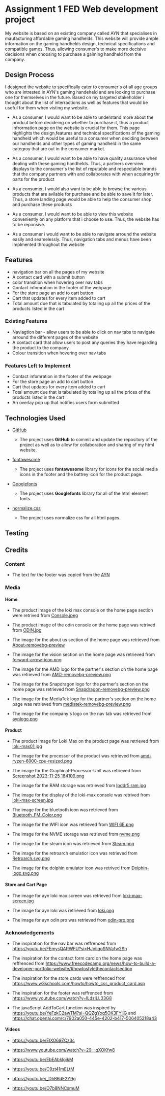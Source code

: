# Assignment 1 FED Web development project

My website is based on an existing company called AYN that specialises in maufacturing affordable gaming handhelds. This website will provide ample information on the gaming handhelds design, 
technical specifications and compatible games. Thus, allowing consumer's to make more decisive decisions when choosing to purchase a gaiming handheld from the company.
 
## Design Process
 
I designed the website to specifically cater to consumer's of all age groups who are intrested in AYN's gaming handeheld and are looking to purchase one for themselves in the future.
Based on my targeted stakeholder i thought about the list of interractions as well as features that would be useful for them when visting my website.

- As a consumer, I would want to be able to understand more about the prodcut before decideing on whether to purchase it, thus a product infrormation page on the website
is crucial for them. This page highlights the design,features and technical specifications of the gaming handheld which would be useful to a consumer when deciding between our
handhelds and other types of gaming handheld in the same categroy that are out in the consumer market.

- As a consumer, I would want to be able to have quality assurance when dealing with these gaming handhelds. Thus, a partners overview displays to the consumer's the list of reputable and respectable brands that the company partners with and collaborates with when acquiring thr parts for the product

- As a consumer, I would also want to be able to browse the various products that are avilable for purchase and be able to save it for later. Thus, a store landing
page would be able to help the consumer shop and purchase these products

- As a consumer, I would want to be able to view this website conveniently on any platform that i choose to use. Thus, the website has to be reponsive.

- As a consumer i would want to be able to navigate arround the website easily and seamelessly. Thus, navigation tabs and menus have been implmented throughout
the website


## Features

- navigation bar on all the pages of my website
- A contact card with a submit button
- color transition when hovering over nav tabs
- Contact infomration in the footer of the webpage
- For the store page an add to cart button
- Cart that updates for every item added to cart
- Total amount due that is tabulated by totaling up all the prices of the products listed in the cart

 
### Existing Features
- Naviagtion bar - allow users to be able to click on nav tabs to navigate arround the different pages of the website
- A contact card that allow users to post any queries they have regarding the product to the company 
- Colour transition when hovering over nav tabs


### Features Left to Implement
- Contact infomration in the footer of the webpage
- For the store page an add to cart button
- Cart that updates for every item added to cart
- Total amount due that is tabulated by totaling up all the prices of the products listed in the cart
- An overlay pop up that notifies users form submitted

## Technologies Used


- [GitHub](https://github.com/Isa-AcTiEw/FED_S10257760_Isaac-Tiew-Xun-Yong_Assg01-)
    - The project uses **GitHub** to commit and update the repository of the project as well as to allow for collaboration and sharing of my html website.
- [fontawesome](https://fontawesome.com/)
  - The project uses **fontawesome** library for icons for the social media icons in the footer and the battrey icon for the product page.

- [Googlefonts](https://fonts.google.com/)
  - The project uses **Googlefonts** library for all of the html element fonts.

- [normalize.css](https://necolas.github.io/normalize.css/)
  - The project uses normalize css for all html pages.


## Testing


## Credits

### Content
- The text for the footer was copied from the [AYN](https://www.ayntec.com/)

### Media
#### Home
- The product image of the loki max console on the home page section were retrived from [Console.jpeg](https://www.ayntec.com/)

- The product image of the odin console on the home page was retrived from [ODIN.jpg](https://www.google.com/url?sa=i&url=https%3A%2F%2Fwww.indiegogo.com%2Fprojects%2Fodin-the-ultimate-gaming-handheld&psig=AOvVaw0noNmWUNbtpvD0rjZM4lQq&ust=1701438537210000&source=images&cd=vfe&opi=89978449&ved=0CBQQjhxqFwoTCLDQ2c7u64IDFQAAAAAdAAAAABAE)

- The image for the about us section of the home page was retrieved from [About-removebg-preview](https://www.cleanpng.com/png-computer-icons-icon-design-about-us-958249/preview.html)

- The image for the vision section on the home page was retrieved from [forward-arrow-icon.png](https://uxwing.com/forward-arrow-icon/)

- The image for the AMD logo for the partner's section on the home page was retrieved from [AMD-removebg-preview.png](https://w7.pngwing.com/pngs/125/529/png-transparent-advanced-micro-devices-inc-v-intel-corp-central-processing-unit-openacc-intel-angle-text-triangle.png)

- The image for the Snapdragon logo for the partner's section on the home page was retrieved from [Snapdragon-removebg-preview.png](https://seeklogo.com/images/S/snapdragon-logo-374EF45C05-seeklogo.com.png)

- The image for the MediaTek logo for the partner's section on the home page was retrieved from [mediatek-removebg-preview.png](https://www.liblogo.com/img-logo/me5680m87c-mediatek-logo-mediatek-logo-download-vector.png)

- The image for the company's logo on the nav tab was retrieved from [aynlogo.png](https://www.ayntec.com/)

#### Product
- The product image for Loki Max on the product page was retrieved from [loki-max01.jpg](https://www.ayntec.com/products/loki-max-preorder)

- The image for the processor of the product was retrieved from [amd-ryzen-6000-cpu-resized.png](https://www.pcworld.com/article/703044/703044.html)

- The image for the Graphical-Processor-Unit was retrieved from [Screenshot 2023-11-25 184109.png](https://www.notebookcheck.net/16-core-AMD-Ryzen-7000-mobile-Zen-4-Raphael-H-with-65-W-TDP-to-launch-alongside-Phoenix-H-to-counter-Intel-Alder-Lake-S-Muscle-and-Raptor-Lake-mobile-offerings.573747.0.html)

- The image for the RAM storage was retrieved from [lpddr5 ram.jpg](https://www.tecnoinfosoft.com/2023/04/the-quickest-ram-for-mobile-devices-was.html)

- The image for the display of the loki-max console was retrived from [loki-max-screen.jpg](https://www.ayntec.com/products/loki-max-preorder)

- The image for the bluetooth icon was retrieved from [Bluetooth_FM_Color.png](https://www.google.com/url?sa=i&url=https%3A%2F%2Fwww.bluetooth.com%2F&psig=AOvVaw2qWLFkb00OE-4f8jhOurzE&ust=1701435466054000&source=images&cd=vfe&opi=89978449&ved=0CBQQjhxqFwoTCPi5wJbj64IDFQAAAAAdAAAAABAE)

- The image for the WIFI icon was retrieved from [WIFI 6E.png](https://www.google.com/url?sa=i&url=https%3A%2F%2Fwww.wi-fi.org%2Fnews-events%2Fnewsroom%2Fwi-fi-certified-6-delivers-new-wi-fi-era&psig=AOvVaw2G2JiqcpTz6VbvfoffwFl0&ust=1701435638156000&source=images&cd=vfe&opi=89978449&ved=0CBQQjhxqFwoTCMDp1ujj64IDFQAAAAAdAAAAABAJ)

- The image for the NVME storage was retrieved from [nvme.png](https://worldvectorlogo.com/logo/nvme)

- The image for the steam icon was retrieved from [Steam.png](https://upload.wikimedia.org/wikipedia/commons/c/c6/Breezeicons-apps-48-steam.svg)

- The image for the retroarch emulatior icon was retrieved from [Retroarch.svg.png](https://upload.wikimedia.org/wikipedia/commons/3/3b/Retroarch.svg)

- The image for the dolphin emulator icon was retrived from [Dolphin-logo.svg.png](https://upload.wikimedia.org/wikipedia/commons/thumb/6/60/Dolphin-logo.svg/900px-Dolphin-logo.svg.png?20160220151526)
  

#### Store and Cart Page
- The image for ayn loki max screen was retrieved from [loki-max-screen.jpg](https://www.ayntec.com/products/loki-max-preorder)

- The image for ayn loki was retrieved from [loki.png](https://www.ayntec.com/products/loki)

- The image for ayn odin pro was retrieved from [odin-pro.png](https://www.ayntec.com/collections/odin/products/odin-2)


### Acknowledgements
- The inspiration for the nav bar was reffrenced from https://youtu.be/FEmysQARWFU?si=HJoiIqoSNVafw2Sh
- The inspiration for the contact form card on the home page was reffrenced from https://www.freecodecamp.org/news/how-to-build-a-developer-portfolio-website/#howtostylethecontactsection

- The inspiration for the store cards were reffrenced from https://www.w3schools.com/howto/howto_css_product_card.asp

- The inspiration for the footer was reffrenced from https://www.youtube.com/watch?v=lLdzlLL33G8

- The javaScript AddToCart function was inspired by https://youtu.be/YeFzkC2awTM?si=QQZgYoq5OK3FYjjG and https://chat.openai.com/c/7902a050-445e-4202-b417-506405218a43
  

#### Videos
- https://youtu.be/EIXO69ZCz3c

- https://www.youtube.com/watch?v=29--qXOKfw8

- https://youtu.be/EbEAbklgikM

- https://youtu.be/C9zt41mELtM

- https://youtu.be/_DhB6dE2Y9g

- https://youtu.be/O7b8NNCsmuM


